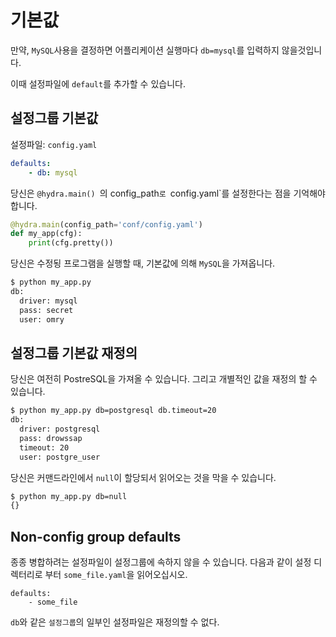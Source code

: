# 기본값

만약, `MySQL`사용을 결정하면 어플리케이션 실행마다 `db=mysql`를 입력하지 않을것입니다.

이때 설정파일에 `default`를 추가할 수 있습니다.



## 설정그룹 기본값

설정파일: `config.yaml`

```yaml
defaults:
    - db: mysql
```

당신은 `@hydra.main() `의 config_path`로 `config.yaml`를 설정한다는 점을 기억해야 합니다.

```python
@hydra.main(config_path='conf/config.yaml')
def my_app(cfg):
    print(cfg.pretty())
```

당신은 수정됭 프로그램을 실행할 때, 기본값에 의해 `MySQL`을 가져옵니다.

```bash
$ python my_app.py
db:
  driver: mysql
  pass: secret
  user: omry
```



## 설정그룹 기본값 재정의

당신은 여전히 PostreSQL을 가져올 수 있습니다. 그리고 개별적인 값을 재정의 할 수 있습니다.

```bash
$ python my_app.py db=postgresql db.timeout=20
db:
  driver: postgresql
  pass: drowssap
  timeout: 20
  user: postgre_user
```

당신은 커맨드라인에서 `null`이 할당되서 읽어오는 것을 막을 수 있습니다.

```bash
$ python my_app.py db=null
{}
```



## Non-config group defaults

종종 병합하려는 설정파일이 설정그룹에 속하지 않을 수 있습니다. 다음과 같이 설정 디렉터리로 부터 `some_file.yaml`을 읽어오십시오.

```
defaults:
    - some_file
```

`db`와 같은 `설정그룹`의 일부인 설정파일은 재정의할 수 없다. 